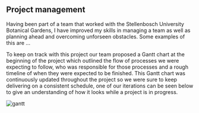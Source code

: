 ## Project management

Having been part of a team that worked with the Stellenbosch University Botanical
Gardens, I have improved my skills in managing a team as well as planning ahead
and overcoming unforseen obstacles. Some examples of this are ...

To keep on track with this project our team proposed a Gantt chart at the beginning
of the project which outlined the flow of processes we were expecting to follow, who was responsible for
those processes and a rough timeline of when they were expected to be finished. This Gantt chart was
continuously updated throughout the project so we were sure to keep delivering on a consistent schedule, one of our iterations can be seen below to give an understanding of how it looks while a project is in progress.

![gantt](../assets/media/gantt.png)